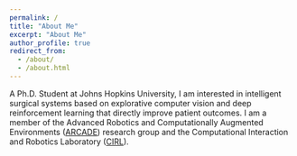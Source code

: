 ```yaml
---
permalink: /
title: "About Me"
excerpt: "About Me"
author_profile: true
redirect_from: 
  - /about/
  - /about.html
---
```


A Ph.D. Student at Johns Hopkins University, I am interested in intelligent surgical systems based
on explorative computer vision and deep reinforcement learning that directly improve patient
outcomes. I am a member of the Advanced Robotics and Computationally Augmented Environments
([ARCADE](https://arcade.cs.jhu.edu/)) research group and the Computational Interaction and
Robotics Laboratory ([CIRL](https://cirl.lcsr.jhu.edu/)).
